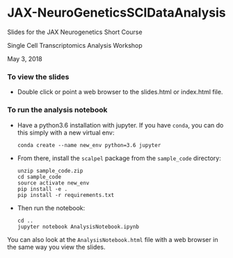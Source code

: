 # JAX-NeuroGeneticsSClDataAnalysis
Slides for the JAX Neurogenetics Short Course

Single Cell Transcriptomics Analysis Workshop

May 3, 2018

### To view the slides

-   Double click or point a web browser to the slides.html or index.html file.

### To run the analysis notebook

-   Have a python3.6 installation with jupyter.  If you have `conda`, you can do
    this simply with a new virtual env:

        conda create --name new_env python=3.6 jupyter

-   From there, install the `scalpel` package from the `sample_code` directory:

        unzip sample_code.zip
        cd sample_code
        source activate new_env
        pip install -e .
        pip install -r requirements.txt

-   Then run the notebook:

        cd ..
        jupyter notebook AnalysisNotebook.ipynb

You can also look at the `AnalysisNotebook.html` file with a web browser in the
same way you view the slides.
